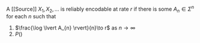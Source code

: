A [[Source]] $X_{1},X_{2},\dots$ is reliably encodable at rate $r$ if there is some $A_{n}\in \Sigma^{n}$ for each $n$ such that
1. $\frac{\log \lvert A_{n} \rvert}{n}\to r$ as $n\to \infty$
2. $P()$